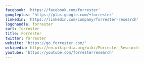 ```yaml
---
facebook: 'https://facebook.com/forrester'
googleplus: 'https://plus.google.com/+forrester'
linkedin: 'https://linkedin.com/company/forrester-research'
logohandle: forrester
sort: forrester
title: Forrester
twitter: forrester
website: 'https://go.forrester.com/'
wikipedia: https://en.wikipedia.org/wiki/Forrester_Research
youtube: 'https://youtube.com/forresterresearch'
---
```

